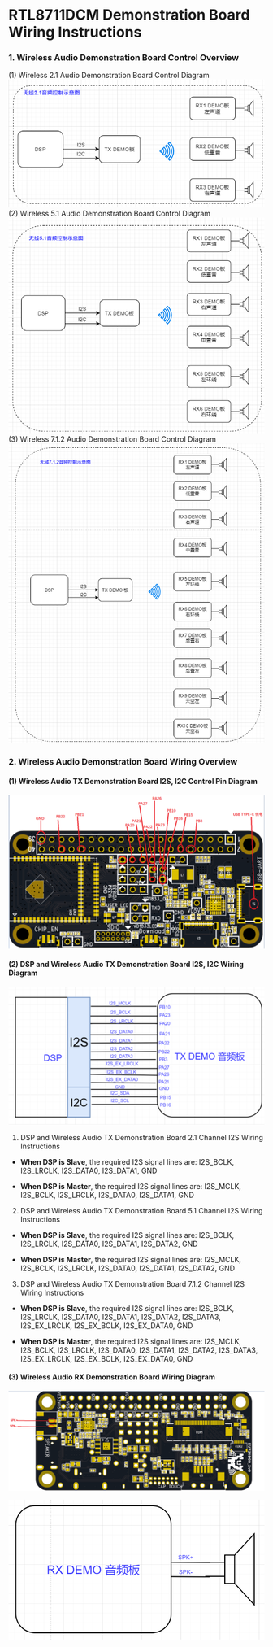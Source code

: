 
# RTL8711DCM Demonstration Board Wiring Instructions

### 1. Wireless Audio Demonstration Board Control Overview
(1) Wireless 2.1 Audio Demonstration Board Control Diagram
![Image](../../assets/images/speaker/11-08/dome/d-1.PNG)
(2) Wireless 5.1 Audio Demonstration Board Control Diagram
![Image](../../assets/images/speaker/11-08/dome/d-2.PNG)
(3) Wireless 7.1.2 Audio Demonstration Board Control Diagram
![Image](../../assets/images/speaker/11-08/dome/d-3.PNG)

### 2. Wireless Audio Demonstration Board Wiring Overview
#### (1) Wireless Audio TX Demonstration Board I2S, I2C Control Pin Diagram
![Image](../../assets/images/speaker/11-08/dome/4.png)

#### (2) DSP and Wireless Audio TX Demonstration Board I2S, I2C Wiring Diagram
![Image](../../assets/images/speaker/11-08/dome/d-5.png)

1) DSP and Wireless Audio TX Demonstration Board 2.1 Channel I2S Wiring Instructions

- **When DSP is Slave**, the required I2S signal lines are:
I2S_BCLK, I2S_LRCLK, I2S_DATA0, I2S_DATA1, GND

- **When DSP is Master**, the required I2S signal lines are:
I2S_MCLK, I2S_BCLK, I2S_LRCLK, I2S_DATA0, I2S_DATA1, GND

2) DSP and Wireless Audio TX Demonstration Board 5.1 Channel I2S Wiring Instructions

- **When DSP is Slave**, the required I2S signal lines are:
I2S_BCLK, I2S_LRCLK, I2S_DATA0, I2S_DATA1, I2S_DATA2, GND

- **When DSP is Master**, the required I2S signal lines are:
I2S_MCLK, I2S_BCLK, I2S_LRCLK, I2S_DATA0, I2S_DATA1, I2S_DATA2, GND

3) DSP and Wireless Audio TX Demonstration Board 7.1.2 Channel I2S Wiring Instructions

- **When DSP is Slave**, the required I2S signal lines are:
I2S_BCLK, I2S_LRCLK, I2S_DATA0, I2S_DATA1, I2S_DATA2, I2S_DATA3,
I2S_EX_LRCLK, I2S_EX_BCLK, I2S_EX_DATA0, GND

- **When DSP is Master**, the required I2S signal lines are:
I2S_MCLK, I2S_BCLK, I2S_LRCLK, I2S_DATA0, I2S_DATA1, I2S_DATA2, I2S_DATA3,
I2S_EX_LRCLK, I2S_EX_BCLK, I2S_EX_DATA0, GND

#### (3) Wireless Audio RX Demonstration Board Wiring Diagram
![Image](../../assets/images/speaker/11-08/dome/d-6.png)

![Image](../../assets/images/speaker/11-08/dome/d-7.png)


